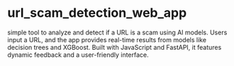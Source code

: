 # url_scam_detection_web_app
simple tool to analyze and detect if a URL is a scam using AI models. Users input a URL, and the app provides real-time results from models like decision trees and XGBoost. Built with JavaScript and FastAPI, it features dynamic feedback and a user-friendly interface.
